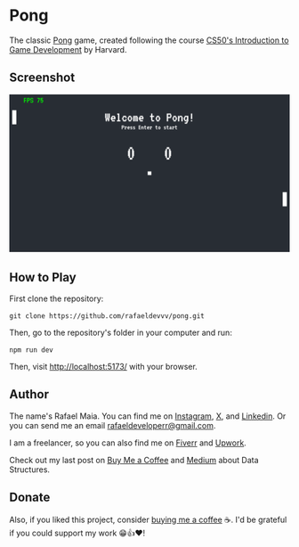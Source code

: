 # Pong

The classic [Pong](https://en.wikipedia.org/wiki/Pong) game, created following the course [CS50's Introduction to Game Development](https://cs50.harvard.edu/games/2018/weeks/0/) by Harvard.

## Screenshot

![Pong](./screenshots/pong.png)

## How to Play

First clone the repository:

```cli
git clone https://github.com/rafaeldevvv/pong.git
```

Then, go to the repository's folder in your computer and run:

```cli
npm run dev
```

Then, visit [http://localhost:5173/](http://localhost:5173/) with your browser.

## Author

The name's Rafael Maia. You can find me on [Instagram](https://www.instagram.com/rafaeldevvv), [X](https://www.twitter.com/rafaeldevvv), and [Linkedin](https://www.linkedin.com/in/rafael-maia-b69662263). Or you can send me an email [rafaeldeveloperr@gmail.com](mailto:rafaeldeveloperr@gmail.com).

I am a freelancer, so you can also find me on [Fiverr](https://www.fiverr.com/rafael787) and [Upwork](https://www.upwork.com/freelancers/~01a4dc9692c96839dc).

Check out my last post on [Buy Me a Coffee](https://buymeacoffee.com/rafael.maia/introduction-data-structures) and [Medium](https://medium.com/@rafaelmaiaw/introduction-to-data-structures-f4eea777f363) about Data Structures.

## Donate

Also, if you liked this project, consider [buying me a coffee](https://www.buymeacoffee.com/rafael.maia) ☕. I'd be grateful if you could support my work 😁👍❤!
